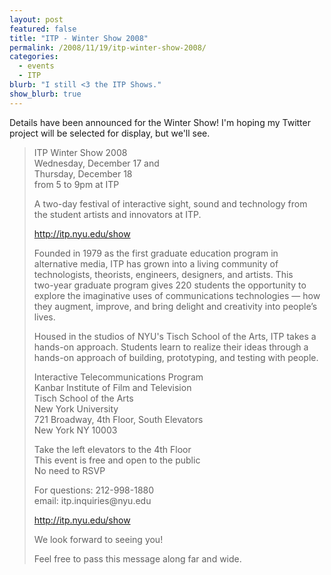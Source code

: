 ```yaml
---
layout: post
featured: false
title: "ITP - Winter Show 2008"
permalink: /2008/11/19/itp-winter-show-2008/
categories:
  - events
  - ITP
blurb: "I still <3 the ITP Shows."
show_blurb: true
---
```

Details have been announced for the Winter Show! I'm hoping my Twitter project will be selected for display, but we'll see.

> ITP Winter Show 2008  
> Wednesday, December 17 and  
> Thursday, December 18  
> from 5 to 9pm at ITP
> 
> A two-day festival of interactive sight, sound and technology from  
> the student artists and innovators at ITP.
> 
> http://itp.nyu.edu/show
> 
> Founded in 1979 as the first graduate education program in  
> alternative media, ITP has grown into a living community of  
> technologists, theorists, engineers, designers, and artists. This  
> two-year graduate program gives 220 students the opportunity to  
> explore the imaginative uses of communications technologies — how  
> they augment, improve, and bring delight and creativity into people’s  
> lives.
> 
> Housed in the studios of NYU's Tisch School of the Arts, ITP takes a  
> hands-on approach. Students learn to realize their ideas through a  
> hands-on approach of building, prototyping, and testing with people.
> 
> Interactive Telecommunications Program  
> Kanbar Institute of Film and Television  
> Tisch School of the Arts  
> New York University  
> 721 Broadway, 4th Floor, South Elevators  
> New York NY 10003
> 
> Take the left elevators to the 4th Floor  
> This event is free and open to the public  
> No need to RSVP
> 
> For questions: 212-998-1880  
> email&#58; itp.inquiries&#64;nyu.edu
> 
> http://itp.nyu.edu/show
> 
> We look forward to seeing you!
> 
> Feel free to pass this message along far and wide.
